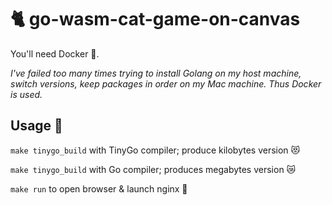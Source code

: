 # 🐈 go-wasm-cat-game-on-canvas

You'll need Docker 🎣.

_I've failed too many times trying to install Golang on my host machine, switch versions, keep packages in order on my Mac machine. Thus Docker is used._

## Usage 🔧
`make tinygo_build` with TinyGo compiler; produce kilobytes version 😻

`make tinygo_build` with Go compiler; produces megabytes version 😿

`make run` to open browser & launch nginx 🧶
